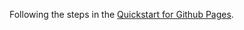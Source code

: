 Following the steps in the [Quickstart for Github Pages][].

[Quickstart for Github Pages]: https://docs.github.com/en/pages/quickstart

